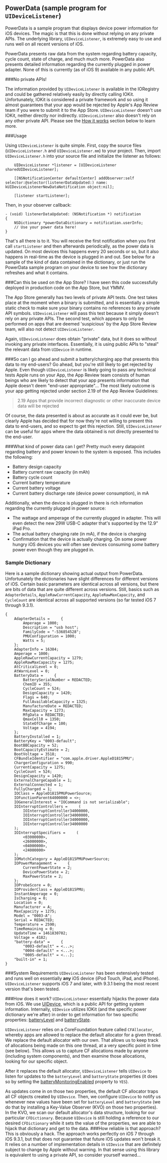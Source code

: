 ## PowerData (sample program for `UIDeviceListener`)
PowerData is a sample program that displays device power information for iOS devices. The magic is that this is done without relying on any private APIs. The underlying library, `UIDeviceListener`, is extremely easy to use and runs well on all recent versions of iOS.

PowerData presents raw data from the system regarding battery capacity, cycle count, state of charge, and much much more. PowerData also presents detailed information regarding the currently plugged in power adapter. None of this is currently (as of iOS 9) available in any public API.

###No private APIs!

The information provided by `UIDeviceListener` is available in the IORegistry and could be gathered relatively easily by directly calling IOKit. Unfortunately, IOKit is considered a private framework and so using it almost guarantees that your app would be rejected by Apple's App Review team if you were to submit it to the App Store. `UIDeviceListener` doesn't use IOKit, neither directly nor indirectly. `UIDeviceListener` also doesn't rely on any other private API. Please see the [How it works](#how-does-it-work) section below to learn more.

###Usage

Using `UIDeviceListener` is quite simple. First, copy the source files (`UIDeviceListener.h` and `UIDeviceListener.mm`) to your project. Then, import `UIDeviceListener.h` into your source file and initialize the listener as follows:

```
    UIDeviceListener *listener = [UIDeviceListener sharedUIDeviceListener];
    
    [[NSNotificationCenter defaultCenter] addObserver:self selector:@selector(listenerDataUpdated:) name: kUIDeviceListenerNewDataNotification object:nil];
    
    [listener startListener];
```
Then, in your observer callback:
```
- (void) listenerDataUpdated: (NSNotification *) notification
{
    NSDictionary *powerDataDictionary = notification.userInfo;
    // Use your power data here!
}
```

That's all there is to it. You will receive the first notification when you first call `startListener` and then afterwards periodically, as the power data is updated. On most devices this happens every 20 seconds or so, but it also happens in real-time as the device is plugged in and out. See below for a sample of the kind of data contained in the dictionary, or just run the PowerData sample program on your device to see how the dictionary refreshes and what it contains.

###Can this be used on the App Store?
I have seen this code successfully deployed in production code on the App Store, but YMMV. 

The App Store generally has two levels of private API tests. One test takes place at the moment when a binary is submitted, and is essentially a simple static check to make sure your binary contains no references to any private API symbols. `UIDeviceListener` will pass this test because it simply doesn't rely on any private APIs. The second test, which appears to only be performed on apps that are deemed 'suspicious' by the App Store Review team, will also not detect `UIDeviceListener`. 

Again, `UIDeviceListener` does obtain "private" data, but it does so without invoking any private interfaces. Essentially, it is using public APIs to "steal" the relevant data from `UIDevice` in runtime.

###So can I go ahead and submit a battery/charging app that presents this data to my end-users?
Go ahead, but you're still likely to get rejected by Apple. Even though `UIDeviceListener` is likely going to pass any technical tests Apple runs on your App, the App Review team consists of human beings who are likely to detect that your app presents information that Apple doesn't deem "end-user appropriate"... The most likely outcome is your app getting rejected under section 2.19 of the App Review Guidelines:
>  2.19       Apps that provide incorrect diagnostic or other inaccurate device data will be rejected

Of course, the data presented is about as accurate as it could ever be, but clearly Apple has decided that for now they're not willing to present this data to end-users, and so expect to get this rejection. Still, `UIDeviceListener` can be useful for apps where the data obtained is not directly presented to the end-user.

###What kind of power data can I get?
Pretty much every datapoint regarding battery and power known to the system is exposed. This includes the following:
- Battery design capacity
- Battery current raw capacity (in mAh)
- Battery cycle count
- Current battery temperature
- Current battery voltage
- Current battery discharge rate (device power consumption), in mA

Additionally, when the device is plugged in there is rich information regarding the currently plugged in power source:
- The wattage and amperage of the currently plugged in adapter. This will even detect the new 29W USB-C adapter that's supported by the 12.9" iPad Pro.
- The actual battery charging rate (in mA), if the device is charging
- Confirmation that the device is actually charging. On some power hungry iOS devices you will often see devices consuming *some* battery power even though they are plugged in.

### Sample Dictionary
Here is a sample dictionary showing actual output from PowerData. Unfortunately the dictionaries have slight differences for different versions of iOS. Certain basic parameters are identical across all versions, but there are bits of data that are quite different across versions. Still, basics such as `AdapterDetails`, `AppleRawCurrentCapacity`, `AppleRawMaxCapacity`, and `CycleCount` are identical across all supported versions (so far tested iOS 7 through 9.3.1).

```
{
    AdapterDetails =     {
        Amperage = 1000;
        Description = "usb host";
        FamilyCode = "-536854528";
        PMUConfiguration = 1000;
        Watts = 5;
    };
    AdapterInfo = 16384;
    Amperage = 1000;
    AppleRawCurrentCapacity = 1279;
    AppleRawMaxCapacity = 1275;
    AtCriticalLevel = 0;
    AtWarnLevel = 0;
    BatteryData =     {
        BatterySerialNumber = REDACTED;
        ChemID = 355;
        CycleCount = 524;
        DesignCapacity = 1420;
        Flags = 640;
        FullAvailableCapacity = 1325;
        ManufactureDate = REDACTED;
        MaxCapacity = 1273;
        MfgData = REDACTED;
        QmaxCell0 = 1350;
        StateOfCharge = 100;
        Voltage = 4194;
    };
    BatteryInstalled = 1;
    BatteryKey = "0003-default";
    BootBBCapacity = 52;
    BootCapacityEstimate = 2;
    BootVoltage = 3518;
    CFBundleIdentifier = "com.apple.driver.AppleD1815PMU";
    ChargerConfiguration = 990;
    CurrentCapacity = 1275;
    CycleCount = 524;
    DesignCapacity = 1420;
    ExternalChargeCapable = 1;
    ExternalConnected = 1;
    FullyCharged = 1;
    IOClass = AppleD1815PMUPowerSource;
    IOFunctionParent64000000 = <>;
    IOGeneralInterest = "IOCommand is not serializable";
    IOInterruptControllers =     (
        IOInterruptController34000000,
        IOInterruptController34000000,
        IOInterruptController34000000,
        IOInterruptController34000000
    );
    IOInterruptSpecifiers =     (
        <03000000>,
        <26000000>,
        <04000000>,
        <24000000>
    );
    IOMatchCategory = AppleD1815PMUPowerSource;
    IOPowerManagement =     {
        CurrentPowerState = 2;
        DevicePowerState = 2;
        MaxPowerState = 2;
    };
    IOProbeScore = 0;
    IOProviderClass = AppleD1815PMU;
    InstantAmperage = 0;
    IsCharging = 0;
    Location = 0;
    Manufacturer = A;
    MaxCapacity = 1275;
    Model = "0003-A";
    Serial = REDACTED;
    Temperature = 2590;
    TimeRemaining = 0;
    UpdateTime = 1461830702;
    Voltage = 4182;
    "battery-data" =     {
        "0003-default" = <...>;
        "0004-default" = <...>;
        "0005-default" = <...};
    "built-in" = 1;
}
```

###System Requirements
`UIDeviceListener` has been extensively tested and runs well on essentially **any** iOS device (iPod Touch, iPad, and iPhone). `UIDeviceListener` supports iOS 7 and later, with 9.3.1 being the most recent version that's been tested.

###How does it work?
`UIDeviceListener` essentially hijacks the power data from iOS. We use [UIDevice](https://developer.apple.com/library/ios/documentation/UIKit/Reference/UIDevice_Class/), which is a public API for getting system information. Internally, `UIDevice` utilizes IOKit (and the specific power dictionary we're after) in order to get information for two specific properties: [batteryLevel](https://developer.apple.com/library/ios/documentation/UIKit/Reference/UIDevice_Class/#//apple_ref/occ/instp/UIDevice/batteryLevel) and [batteryState](https://developer.apple.com/library/ios/documentation/UIKit/Reference/UIDevice_Class/#//apple_ref/occ/instp/UIDevice/batteryState).

`UIDeviceListener` relies on a CoreFoundation feature called `CFAllocator`, whereby apps are allowed to replace the default allocator for a given thread. We replace the default allocator with our own. That allows us to keep track of allocations being made on this one thread, at a very specific point in time (see below). This allows us to capture CF allocations made by anyone (including system components), and then examine those allocations, looking for our specific object.

After it replaces the default allocator, `UIDeviceListener` tells `UIDevice` to listen for updates to the `batteryLevel` and `batteryState` properties (it does so by setting the [batteryMonitoringEnabled](https://developer.apple.com/library/ios/documentation/UIKit/Reference/UIDevice_Class/#//apple_ref/occ/instp/UIDevice/batteryMonitoringEnabled) property to `YES`). 

As updates come in on those two properties, the default CF allocator traps all CF objects created by `UIDevice`. Then, we configure `UIDevice` to notify us whenever new values have been set for `batteryLevel` and `batteryState` (we do that by installing a Key-Value Observer (KVO) on those two properties). In the KVO, we scan our default allocator's data structure, looking for our particular `CFDictionary`. Because `UIDevice` is still holding a reference to our desired `CFDictionary` while it sets the value of the properties, we are able to hijack that dictionary and get to the data.
###How reliable is that approach?
This is obviously a hack. The approach works perfectly on iOS 7 through iOS 9.3.1, but that does not guarantee that future iOS updates won't break it. It relies on a number of implementation details in `UIDevice` that are definitely subject to change by Apple without warning. In that sense using this library is equivalent to using a private API, so consider yourself warned... 

